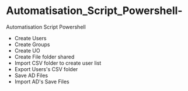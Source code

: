 # Automatisation_Script_Powershell-
Automatisation Script Powershell 

- Create Users
- Create Groups
- Create UO
- Create File folder shared
- Import CSV folder to create user list
- Export Users's CSV folder
- Save AD Files
- Import AD's Save Files
